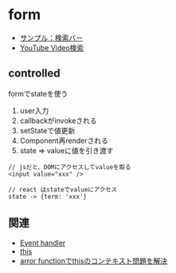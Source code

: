 # form

- [サンプル：検索バー](https://github.com/endw0901/react_typescript/tree/main/searchbar/src)
- [YouTube Video検索](https://github.com/endw0901/react_typescript/tree/main/videos/src)

## controlled
formでstateを使う<br>

1. user入力
2. callbackがinvokeされる
3. setStateで値更新
4. Component再renderされる
5. state => valueに値を引き渡す  

```
// jsだと、DOMにアクセスしてvalueを取る
<input value="xxx" />

// react はstateでvalueにアクセス
state -> {term: 'xxx'}

```

## 関連
- [Event handler](https://github.com/endw0901/react_typescript/blob/main/event_handler.md)
- [this](https://github.com/endw0901/react_typescript/edit/main/this.md)
- [arror functionでthisのコンテキスト問題を解決](https://github.com/endw0901/react_typescript/edit/main/this.md)
